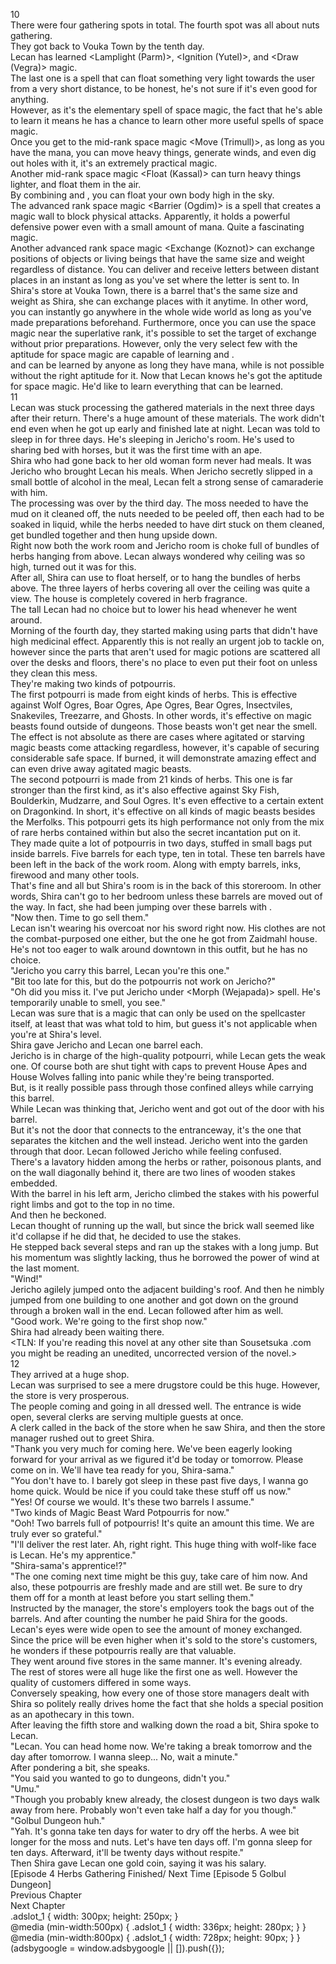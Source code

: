 10<br/>
There were four gathering spots in total. The fourth spot was all about nuts gathering.<br/>
They got back to Vouka Town by the tenth day.<br/>
Lecan has learned <Lamplight (Parm)>, <Ignition (Yutel)>, and <Draw (Vegra)> magic.<br/>
The last one is a spell that can float something very light towards the user from a very short distance, to be honest, he's not sure if it's even good for anything.<br/>
However, as it's the elementary spell of space magic, the fact that he's able to learn it means he has a chance to learn other more useful spells of space magic.<br/>
Once you get to the mid-rank space magic <Move (Trimull)>, as long as you have the mana, you can move heavy things, generate winds, and even dig out holes with it, it's an extremely practical magic.<br/>
Another mid-rank space magic <Float (Kassal)> can turn heavy things lighter, and float them in the air.<br/>
By combining <Move> and <Float>, you can float your own body high in the sky.<br/>
The advanced rank space magic <Barrier (Ogdim)> is a spell that creates a magic wall to block physical attacks. Apparently, it holds a powerful defensive power even with a small amount of mana. Quite a fascinating magic.<br/>
Another advanced rank space magic <Exchange (Koznot)> can exchange positions of objects or living beings that have the same size and weight regardless of distance. You can deliver and receive letters between distant places in an instant as long as you've set where the letter is sent to. In Shira's store at Vouka Town, there is a barrel that's the same size and weight as Shira, she can exchange places with it anytime. In other word, you can instantly go anywhere in the whole wide world as long as you've made preparations beforehand. Furthermore, once you can use the space magic near the superlative rank, it's possible to set the target of exchange without prior preparations. However, only the very select few with the aptitude for space magic are capable of learning <Barrier> and <Exchange>.<br/>
<Ignition> and <Lamplight> can be learned by anyone as long they have mana, while <Float> is not possible without the right aptitude for it. Now that Lecan knows he's got the aptitude for space magic. He'd like to learn everything that can be learned.<br/>
11<br/>
Lecan was stuck processing the gathered materials in the next three days after their return. There's a huge amount of these materials. The work didn't end even when he got up early and finished late at night. Lecan was told to sleep in for three days. He's sleeping in Jericho's room. He's used to sharing bed with horses, but it was the first time with an ape.<br/>
Shira who had gone back to her old woman form never had meals. It was Jericho who brought Lecan his meals. When Jericho secretly slipped in a small bottle of alcohol in the meal, Lecan felt a strong sense of camaraderie with him.<br/>
The processing was over by the third day. The moss needed to have the mud on it cleaned off, the nuts needed to be peeled off, then each had to be soaked in liquid, while the herbs needed to have dirt stuck on them cleaned, get bundled together and then hung upside down.<br/>
Right now both the work room and Jericho room is choke full of bundles of herbs hanging from above. Lecan always wondered why ceiling was so high, turned out it was for this.<br/>
After all, Shira can use <Float> to float herself, or <Move> to hang the bundles of herbs above. The three layers of herbs covering all over the ceiling was quite a view. The house is completely covered in herb fragrance.<br/>
The tall Lecan had no choice but to lower his head whenever he went around.<br/>
Morning of the fourth day, they started making <Magic Beast Ward Potpourris> using parts that didn't have high medicinal effect. Apparently this is not really an urgent job to tackle on, however since the parts that aren't used for magic potions are scattered all over the desks and floors, there's no place to even put their foot on unless they clean this mess.<br/>
They're making two kinds of potpourris.<br/>
The first potpourri is made from eight kinds of herbs. This is effective against Wolf Ogres, Boar Ogres, Ape Ogres, Bear Ogres, Insectviles, Snakeviles, Treezarre, and Ghosts. In other words, it's effective on magic beasts found outside of dungeons. Those beasts won't get near the smell. The effect is not absolute as there are cases where agitated or starving magic beasts come attacking regardless, however, it's capable of securing considerable safe space. If burned, it will demonstrate amazing effect and can even drive away agitated magic beasts.<br/>
The second potpourri is made from 21 kinds of herbs. This one is far stronger than the first kind, as it's also effective against Sky Fish, Boulderkin, Mudzarre, and Soul Ogres. It's even effective to a certain extent on Dragonkind. In short, it's effective on all kinds of magic beasts besides the Merfolks. This potpourri gets its high performance not only from the mix of rare herbs contained within but also the secret incantation put on it.<br/>
They made quite a lot of potpourris in two days, stuffed in small bags put inside barrels. Five barrels for each type, ten in total. These ten barrels have been left in the back of the work room. Along with empty barrels, inks, firewood and many other tools.<br/>
That's fine and all but Shira's room is in the back of this storeroom. In other words, Shira can't go to her bedroom unless these barrels are moved out of the way. In fact, she had been jumping over these barrels with <Float>.<br/>
"Now then. Time to go sell them."<br/>
Lecan isn't wearing his overcoat nor his sword right now. His clothes are not the combat-purposed one either, but the one he got from Zaidmahl house. He's not too eager to walk around downtown in this outfit, but he has no choice.<br/>
"Jericho you carry this barrel, Lecan you're this one."<br/>
"Bit too late for this, but do the potpourris not work on Jericho?"<br/>
"Oh did you miss it. I've put Jericho under <Morph (Wejapada)> spell. He's temporarily unable to smell, you see."<br/>
Lecan was sure that <Morph> is a magic that can only be used on the spellcaster itself, at least that was what told to him, but guess it's not applicable when you're at Shira's level.<br/>
Shira gave Jericho and Lecan one barrel each.<br/>
Jericho is in charge of the high-quality potpourri, while Lecan gets the weak one. Of course both are shut tight with caps to prevent House Apes and House Wolves falling into panic while they're being transported.<br/>
But, is it really possible pass through those confined alleys while carrying this barrel.<br/>
While Lecan was thinking that, Jericho went and got out of the door with his barrel.<br/>
But it's not the door that connects to the entranceway, it's the one that separates the kitchen and the well instead. Jericho went into the garden through that door. Lecan followed Jericho while feeling confused.<br/>
There's a lavatory hidden among the herbs or rather, poisonous plants, and on the wall diagonally behind it, there are two lines of wooden stakes embedded.<br/>
With the barrel in his left arm, Jericho climbed the stakes with his powerful right limbs and got to the top in no time.<br/>
And then he beckoned.<br/>
Lecan thought of running up the wall, but since the brick wall seemed like it'd collapse if he did that, he decided to use the stakes.<br/>
He stepped back several steps and ran up the stakes with a long jump. But his momentum was slightly lacking, thus he borrowed the power of wind at the last moment.<br/>
"Wind!"<br/>
Jericho agilely jumped onto the adjacent building's roof. And then he nimbly jumped from one building to one another and got down on the ground through a broken wall in the end. Lecan followed after him as well.<br/>
"Good work. We're going to the first shop now."<br/>
Shira had already been waiting there.<br/>
<TLN: If you're reading this novel at any other site than Sousetsuka .com you might be reading an unedited, uncorrected version of the novel.><br/>
12<br/>
They arrived at a huge shop.<br/>
Lecan was surprised to see a mere drugstore could be this huge. However, the store is very prosperous.<br/>
The people coming and going in all dressed well. The entrance is wide open, several clerks are serving multiple guests at once.<br/>
A clerk called in the back of the store when he saw Shira, and then the store manager rushed out to greet Shira.<br/>
"Thank you very much for coming here. We've been eagerly looking forward for your arrival as we figured it'd be today or tomorrow. Please come on in. We'll have tea ready for you, Shira-sama."<br/>
"You don't have to. I barely got sleep in these past five days, I wanna go home quick. Would be nice if you could take these stuff off us now."<br/>
"Yes! Of course we would. It's these two barrels I assume."<br/>
"Two kinds of Magic Beast Ward Potpourris for now."<br/>
"Ooh! Two barrels full of potpourris! It's quite an amount this time. We are truly ever so grateful."<br/>
"I'll deliver the rest later. Ah, right right. This huge thing with wolf-like face is Lecan. He's my apprentice."<br/>
"Shira-sama's apprentice!?"<br/>
"The one coming next time might be this guy, take care of him now. And also, these potpourris are freshly made and are still wet. Be sure to dry them off for a month at least before you start selling them."<br/>
Instructed by the manager, the store's employers took the bags out of the barrels. And after counting the number he paid Shira for the goods.<br/>
Lecan's eyes were wide open to see the amount of money exchanged. Since the price will be even higher when it's sold to the store's customers, he wonders if these potpourris really are that valuable.<br/>
They went around five stores in the same manner. It's evening already.<br/>
The rest of stores were all huge like the first one as well. However the quality of customers differed in some ways.<br/>
Conversely speaking, how every one of those store managers dealt with Shira so politely really drives home the fact that she holds a special position as an apothecary in this town.<br/>
After leaving the fifth store and walking down the road a bit, Shira spoke to Lecan.<br/>
"Lecan. You can head home now. We're taking a break tomorrow and the day after tomorrow. I wanna sleep... No, wait a minute."<br/>
After pondering a bit, she speaks.<br/>
"You said you wanted to go to dungeons, didn't you."<br/>
"Umu."<br/>
"Though you probably knew already, the closest dungeon is two days walk away from here. Probably won't even take half a day for you though."<br/>
"Golbul Dungeon huh."<br/>
"Yah. It's gonna take ten days for water to dry off the herbs. A wee bit longer for the moss and nuts. Let's have ten days off. I'm gonna sleep for ten days. Afterward, it'll be twenty days without respite."<br/>
Then Shira gave Lecan one gold coin, saying it was his salary.<br/>
[Episode 4 Herbs Gathering Finished/ Next Time [Episode 5 Golbul Dungeon]<br/>
Previous Chapter<br/>
Next Chapter <br/>
.adslot_1 { width: 300px; height: 250px; }<br/>
@media (min-width:500px) { .adslot_1 { width: 336px; height: 280px; } }<br/>
@media (min-width:800px) { .adslot_1 { width: 728px; height: 90px; } }<br/>
(adsbygoogle = window.adsbygoogle || []).push({});<br/>
